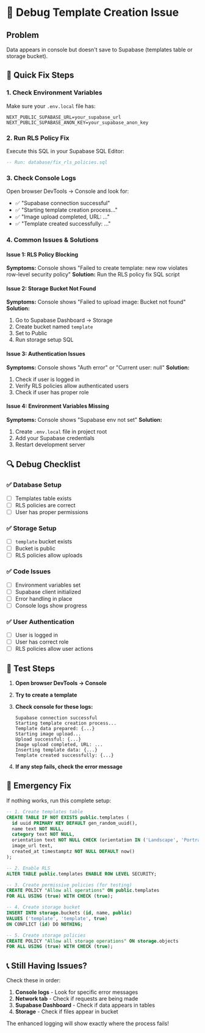 # 🔧 Debug Template Creation Issue

## Problem
Data appears in console but doesn't save to Supabase (templates table or storage bucket).

## 🚀 Quick Fix Steps

### 1. **Check Environment Variables**
Make sure your `.env.local` file has:
```env
NEXT_PUBLIC_SUPABASE_URL=your_supabase_url
NEXT_PUBLIC_SUPABASE_ANON_KEY=your_supabase_anon_key
```

### 2. **Run RLS Policy Fix**
Execute this SQL in your Supabase SQL Editor:
```sql
-- Run: database/fix_rls_policies.sql
```

### 3. **Check Console Logs**
Open browser DevTools → Console and look for:
- ✅ "Supabase connection successful"
- ✅ "Starting template creation process..."
- ✅ "Image upload completed, URL: ..."
- ✅ "Template created successfully: ..."

### 4. **Common Issues & Solutions**

#### Issue 1: RLS Policy Blocking
**Symptoms:** Console shows "Failed to create template: new row violates row-level security policy"
**Solution:** Run the RLS policy fix SQL script

#### Issue 2: Storage Bucket Not Found
**Symptoms:** Console shows "Failed to upload image: Bucket not found"
**Solution:** 
1. Go to Supabase Dashboard → Storage
2. Create bucket named `template`
3. Set to Public
4. Run storage setup SQL

#### Issue 3: Authentication Issues
**Symptoms:** Console shows "Auth error" or "Current user: null"
**Solution:** 
1. Check if user is logged in
2. Verify RLS policies allow authenticated users
3. Check if user has proper role

#### Issue 4: Environment Variables Missing
**Symptoms:** Console shows "Supabase env not set"
**Solution:** 
1. Create `.env.local` file in project root
2. Add your Supabase credentials
3. Restart development server

## 🔍 Debug Checklist

### ✅ Database Setup
- [ ] Templates table exists
- [ ] RLS policies are correct
- [ ] User has proper permissions

### ✅ Storage Setup
- [ ] `template` bucket exists
- [ ] Bucket is public
- [ ] RLS policies allow uploads

### ✅ Code Issues
- [ ] Environment variables set
- [ ] Supabase client initialized
- [ ] Error handling in place
- [ ] Console logs show progress

### ✅ User Authentication
- [ ] User is logged in
- [ ] User has correct role
- [ ] RLS policies allow user actions

## 🧪 Test Steps

1. **Open browser DevTools → Console**
2. **Try to create a template**
3. **Check console for these logs:**
   ```
   Supabase connection successful
   Starting template creation process...
   Template data prepared: {...}
   Starting image upload...
   Upload successful: {...}
   Image upload completed, URL: ...
   Inserting template data: {...}
   Template created successfully: {...}
   ```

4. **If any step fails, check the error message**

## 🚨 Emergency Fix

If nothing works, run this complete setup:

```sql
-- 1. Create templates table
CREATE TABLE IF NOT EXISTS public.templates (
  id uuid PRIMARY KEY DEFAULT gen_random_uuid(),
  name text NOT NULL,
  category text NOT NULL,
  orientation text NOT NULL CHECK (orientation IN ('Landscape', 'Portrait')),
  image_url text,
  created_at timestamptz NOT NULL DEFAULT now()
);

-- 2. Enable RLS
ALTER TABLE public.templates ENABLE ROW LEVEL SECURITY;

-- 3. Create permissive policies (for testing)
CREATE POLICY "Allow all operations" ON public.templates
FOR ALL USING (true) WITH CHECK (true);

-- 4. Create storage bucket
INSERT INTO storage.buckets (id, name, public)
VALUES ('template', 'template', true)
ON CONFLICT (id) DO NOTHING;

-- 5. Create storage policies
CREATE POLICY "Allow all storage operations" ON storage.objects
FOR ALL USING (true) WITH CHECK (true);
```

## 📞 Still Having Issues?

Check these in order:
1. **Console logs** - Look for specific error messages
2. **Network tab** - Check if requests are being made
3. **Supabase Dashboard** - Check if data appears in tables
4. **Storage** - Check if files appear in bucket

The enhanced logging will show exactly where the process fails!

